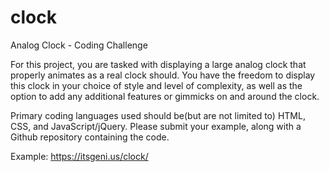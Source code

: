 # clock
Analog Clock - Coding Challenge

For this project, you are tasked with displaying a large analog clock that properly animates as a real clock should. You have the freedom to display this clock in your choice of style and level of complexity, as well as the option to add any additional features or gimmicks on and around the clock.

Primary coding languages used should be(but are not limited to) HTML, CSS, and JavaScript/jQuery. Please submit your example, along with a Github repository containing the code.

Example: https://itsgeni.us/clock/
